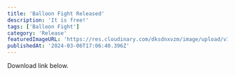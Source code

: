 ```yaml
---
title: 'Balloon Fight Released'
description: 'It is free!'
tags: ['Balloon Fight']
category: 'Release'
featuredImageURL: 'https://res.cloudinary.com/dksdnxvzm/image/upload/v1701623189/balloon_fight_nerf_gun_a69eb61cd5.jpg'
publishedAt: '2024-03-06T17:06:40.396Z'
---
```


Download link below.
